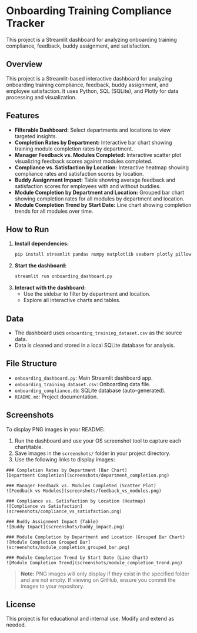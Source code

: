 # Onboarding Training Compliance Tracker

This project is a Streamlit dashboard for analyzing onboarding training compliance, feedback, buddy assignment, and satisfaction.

## Overview

This project is a Streamlit-based interactive dashboard for analyzing onboarding training compliance, feedback, buddy assignment, and employee satisfaction. It uses Python, SQL (SQLite), and Plotly for data processing and visualization.

## Features

- **Filterable Dashboard:** Select departments and locations to view targeted insights.
- **Completion Rates by Department:** Interactive bar chart showing training module completion rates by department.
- **Manager Feedback vs. Modules Completed:** Interactive scatter plot visualizing feedback scores against modules completed.
- **Compliance vs. Satisfaction by Location:** Interactive heatmap showing compliance rates and satisfaction scores by location.
- **Buddy Assignment Impact:** Table showing average feedback and satisfaction scores for employees with and without buddies.
- **Module Completion by Department and Location:** Grouped bar chart showing completion rates for all modules by department and location.
- **Module Completion Trend by Start Date:** Line chart showing completion trends for all modules over time.

## How to Run

1. **Install dependencies:**
   ```bash
   pip install streamlit pandas numpy matplotlib seaborn plotly pillow
   ```
2. **Start the dashboard:**
   ```bash
   streamlit run onboarding_dashboard.py
   ```
3. **Interact with the dashboard:**
   - Use the sidebar to filter by department and location.
   - Explore all interactive charts and tables.

## Data

- The dashboard uses `onboarding_training_dataset.csv` as the source data.
- Data is cleaned and stored in a local SQLite database for analysis.

## File Structure

- `onboarding_dashboard.py`: Main Streamlit dashboard app.
- `onboarding_training_dataset.csv`: Onboarding data file.
- `onboarding_compliance.db`: SQLite database (auto-generated).
- `README.md`: Project documentation.

## Screenshots

To display PNG images in your README:

1. Run the dashboard and use your OS screenshot tool to capture each chart/table.
2. Save images in the `screenshots/` folder in your project directory.
3. Use the following links to display images:

```
### Completion Rates by Department (Bar Chart)
[Department Completion](screenshots/department_completion.png)

### Manager Feedback vs. Modules Completed (Scatter Plot)
![Feedback vs Modules](screenshots/feedback_vs_modules.png)

### Compliance vs. Satisfaction by Location (Heatmap)
![Compliance vs Satisfaction](screenshots/compliance_vs_satisfaction.png)

### Buddy Assignment Impact (Table)
![Buddy Impact](screenshots/buddy_impact.png)

### Module Completion by Department and Location (Grouped Bar Chart)
![Module Completion Grouped Bar](screenshots/module_completion_grouped_bar.png)

### Module Completion Trend by Start Date (Line Chart)
![Module Completion Trend](screenshots/module_completion_trend.png)
```

> **Note:** PNG images will only display if they exist in the specified folder and are not empty. If viewing on GitHub, ensure you commit the images to your repository.

## License

This project is for educational and internal use. Modify and extend as needed.
